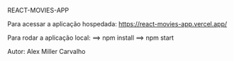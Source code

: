 REACT-MOVIES-APP


Para acessar a aplicação hospedada:
https://react-movies-app.vercel.app/


Para rodar a aplicação local: 
==> npm install
==> npm start


Autor: Alex Miller Carvalho